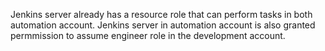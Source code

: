 Jenkins server already has a resource role that can perform tasks in both automation account. Jenkins server in automation account is also granted permmission to assume engineer role in the development account.
